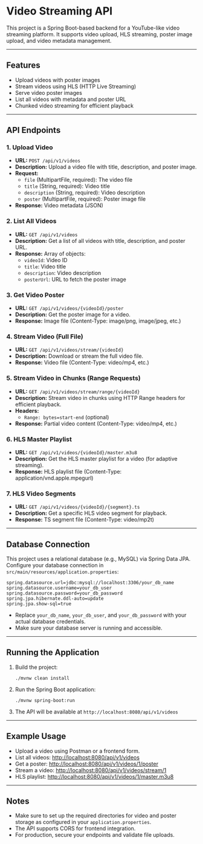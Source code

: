 # Video Streaming API

This project is a Spring Boot-based backend for a YouTube-like video streaming platform. It supports video upload, HLS streaming, poster image upload, and video metadata management.

---

## Features

- Upload videos with poster images
- Stream videos using HLS (HTTP Live Streaming)
- Serve video poster images
- List all videos with metadata and poster URL
- Chunked video streaming for efficient playback

---

## API Endpoints

### 1. Upload Video

- **URL:** `POST /api/v1/videos`
- **Description:** Upload a video file with title, description, and poster image.
- **Request:**
  - `file` (MultipartFile, required): The video file
  - `title` (String, required): Video title
  - `description` (String, required): Video description
  - `poster` (MultipartFile, required): Poster image file
- **Response:** Video metadata (JSON)

### 2. List All Videos

- **URL:** `GET /api/v1/videos`
- **Description:** Get a list of all videos with title, description, and poster URL.
- **Response:** Array of objects:
  - `videoId`: Video ID
  - `title`: Video title
  - `description`: Video description
  - `posterUrl`: URL to fetch the poster image

### 3. Get Video Poster

- **URL:** `GET /api/v1/videos/{videoId}/poster`
- **Description:** Get the poster image for a video.
- **Response:** Image file (Content-Type: image/png, image/jpeg, etc.)

### 4. Stream Video (Full File)

- **URL:** `GET /api/v1/videos/stream/{videoId}`
- **Description:** Download or stream the full video file.
- **Response:** Video file (Content-Type: video/mp4, etc.)

### 5. Stream Video in Chunks (Range Requests)

- **URL:** `GET /api/v1/videos/stream/range/{videoId}`
- **Description:** Stream video in chunks using HTTP Range headers for efficient playback.
- **Headers:**
  - `Range: bytes=start-end` (optional)
- **Response:** Partial video content (Content-Type: video/mp4, etc.)

### 6. HLS Master Playlist

- **URL:** `GET /api/v1/videos/{videoId}/master.m3u8`
- **Description:** Get the HLS master playlist for a video (for adaptive streaming).
- **Response:** HLS playlist file (Content-Type: application/vnd.apple.mpegurl)

### 7. HLS Video Segments

- **URL:** `GET /api/v1/videos/{videoId}/{segment}.ts`
- **Description:** Get a specific HLS video segment for playback.
- **Response:** TS segment file (Content-Type: video/mp2t)

---

## Database Connection

This project uses a relational database (e.g., MySQL) via Spring Data JPA. Configure your database connection in `src/main/resources/application.properties`:

```
spring.datasource.url=jdbc:mysql://localhost:3306/your_db_name
spring.datasource.username=your_db_user
spring.datasource.password=your_db_password
spring.jpa.hibernate.ddl-auto=update
spring.jpa.show-sql=true
```

- Replace `your_db_name`, `your_db_user`, and `your_db_password` with your actual database credentials.
- Make sure your database server is running and accessible.

---

## Running the Application

1. Build the project:
   ```
   ./mvnw clean install
   ```
2. Run the Spring Boot application:
   ```
   ./mvnw spring-boot:run
   ```
3. The API will be available at `http://localhost:8080/api/v1/videos`

---

## Example Usage

- Upload a video using Postman or a frontend form.
- List all videos: [http://localhost:8080/api/v1/videos](http://localhost:8080/api/v1/videos)
- Get a poster: [http://localhost:8080/api/v1/videos/1/poster](http://localhost:8080/api/v1/videos/1/poster)
- Stream a video: [http://localhost:8080/api/v1/videos/stream/1](http://localhost:8080/api/v1/videos/stream/1)
- HLS playlist: [http://localhost:8080/api/v1/videos/1/master.m3u8](http://localhost:8080/api/v1/videos/1/master.m3u8)

---

## Notes

- Make sure to set up the required directories for video and poster storage as configured in your `application.properties`.
- The API supports CORS for frontend integration.
- For production, secure your endpoints and validate file uploads.
